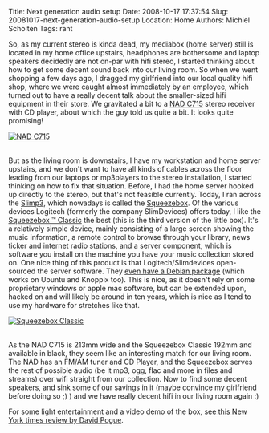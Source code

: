 Title: Next generation audio setup
Date: 2008-10-17 17:37:54
Slug: 20081017-next-generation-audio-setup
Location: Home
Authors: Michiel Scholten
Tags: rant

<p>So, as my current stereo is kinda dead, my mediabox (home server) still is located in my home office upstairs, headphones are bothersome and laptop speakers decidedly are not on-par with hifi stereo, I started thinking about how to get some decent sound back into our living room. So when we went shopping a few days ago, I dragged my girlfriend into our local quality hifi shop, where we were caught almost immediately by an employee, which turned out to have a really decent talk about the smaller-sized hifi equipment in their store. We gravitated a bit to a <a href="http://blog.stereophile.com/stephenmejias/083107compact/">NAD C715</a> stereo receiver with CD player, about which the guy told us quite a bit. It looks quite promising!</p>

<div class="content-image"><div><a href="http://nadelectronics.com/products/hifi-receivers/C715-Compact-Music-Systems"><img src="http://aquariusoft.org/~mbscholt/images/content/nadC715.jpg" alt="NAD C715" title="NAD C715" /></a></div></div> 
<br style="clear: both;" /> 

<p>But as the living room is downstairs, I have my workstation and home server upstairs, and we don't want to have all kinds of cables across the floor leading from our laptops or mp3players to the stereo installation, I started thinking on how to fix that situation. Before, I had the home server hooked up directly to the stereo, but that's not feasible currently. Today, I ran across the <a href="http://www.macnn.com/reviews/slimp3.html">Slimp3</a>, which nowadays is called the <a href="http://www.slimdevices.com/">Squeezebox</a>. Of the various devices Logitech (formerly the company SlimDevices) offers today, I like the <a href="http://www.slimdevices.com/pi_squeezebox.html">Squeezebox &trade; Classic</a> the best (this is the third version of the little box). It's a relatively simple device, mainly consisting of a large screen showing the music information, a remote control to browse through your library, news ticker and internet radio stations, and a server component, which is software you install on the machine you have your music collection stored on. One nice thing of this product is that Logitech/Slimdevices open-sourced the server software. They <a href="http://wiki.slimdevices.com/index.php/DebianPackage">even have a Debian package</a> (which works on Ubuntu and Knoppix too). This is nice, as it doesn't rely on some proprietary windows or apple mac software, but can be extended upon, hacked on and will likely be around in ten years, which is nice as I tend to use my hardware for stretches like that.</p>

<div class="content-image"><div><a href="http://www.slimdevices.com/pi_squeezebox.html"><img src="http://aquariusoft.org/~mbscholt/images/content/squeezebox3_side.jpg" alt="Squeezebox Classic" title="Squeezebox Classic" /></a></div></div> 
<br style="clear: both;" /> 

<p>As the NAD C715 is 213mm wide and the Squeezebox Classic 192mm and available in black, they seem like an interesting match for our living room. The NAD has an FM/AM tuner and CD Player, and the Squeezebox serves the rest of possible audio (be it mp3, ogg, flac and more in files and streams) over wifi straight from our collection. Now to find some decent speakers, and sink some of our savings in it (maybe convince my girlfriend before doing so ;) ) and we have really decent hifi in our living room again :)</p>

<p>For some light entertainment and a video demo of the box, <a href="http://video.nytimes.com/video/2006/02/09/technology/1194817110980/the-squeezebox-3.html">see this New York times review by David Pogue</a>.</p>